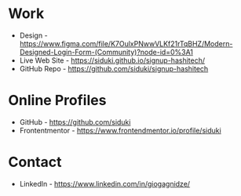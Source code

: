 # Work

- Design - https://www.figma.com/file/K7OulxPNwwVLKf21rTqBHZ/Modern-Designed-Login-Form-(Community)?node-id=0%3A1
- Live Web Site - https://siduki.github.io/signup-hashitech/
- GitHub Repo - https://github.com/siduki/signup-hashitech

# Online Profiles

- GitHub - https://github.com/siduki
- Frontentmentor - https://www.frontendmentor.io/profile/siduki

# Contact

- LinkedIn - https://www.linkedin.com/in/giogagnidze/
